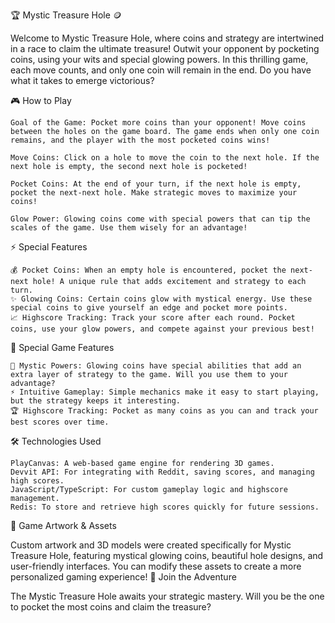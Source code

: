🏆 Mystic Treasure Hole 🪙

Welcome to Mystic Treasure Hole, where coins and strategy are intertwined in a race to claim the ultimate treasure! Outwit your opponent by pocketing coins, using your wits and special glowing powers. In this thrilling game, each move counts, and only one coin will remain in the end. Do you have what it takes to emerge victorious?

🎮 How to Play

    Goal of the Game: Pocket more coins than your opponent! Move coins between the holes on the game board. The game ends when only one coin remains, and the player with the most pocketed coins wins!

    Move Coins: Click on a hole to move the coin to the next hole. If the next hole is empty, the second next hole is pocketed!

    Pocket Coins: At the end of your turn, if the next hole is empty, pocket the next-next hole. Make strategic moves to maximize your coins!

    Glow Power: Glowing coins come with special powers that can tip the scales of the game. Use them wisely for an advantage!

⚡ Special Features

    💰 Pocket Coins: When an empty hole is encountered, pocket the next-next hole! A unique rule that adds excitement and strategy to each turn.
    ✨ Glowing Coins: Certain coins glow with mystical energy. Use these special coins to give yourself an edge and pocket more points.
    📈 Highscore Tracking: Track your score after each round. Pocket coins, use your glow powers, and compete against your previous best!

🔑 Special Game Features

    🌟 Mystic Powers: Glowing coins have special abilities that add an extra layer of strategy to the game. Will you use them to your advantage?
    ⚡ Intuitive Gameplay: Simple mechanics make it easy to start playing, but the strategy keeps it interesting.
    🏆 Highscore Tracking: Pocket as many coins as you can and track your best scores over time.

🛠️ Technologies Used

    PlayCanvas: A web-based game engine for rendering 3D games.
    Devvit API: For integrating with Reddit, saving scores, and managing high scores.
    JavaScript/TypeScript: For custom gameplay logic and highscore management.
    Redis: To store and retrieve high scores quickly for future sessions.

🎨 Game Artwork & Assets

Custom artwork and 3D models were created specifically for Mystic Treasure Hole, featuring mystical glowing coins, beautiful hole designs, and user-friendly interfaces. You can modify these assets to create a more personalized gaming experience!
🌟 Join the Adventure

The Mystic Treasure Hole awaits your strategic mastery. Will you be the one to pocket the most coins and claim the treasure?